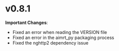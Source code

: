 # v0.8.1


**Important Changes**:
- Fixed an error when reading the VERSION file
- Fixed an error in the aimrt_py packaging process
- Fixed the nghttp2 dependency issue